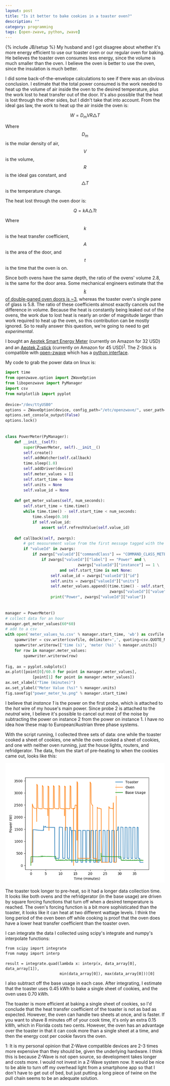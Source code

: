 ```yaml
---
layout: post
title: "Is it better to bake cookies in a toaster oven?"
description: ""
category: programming 
tags: [open-zwave, python, zwave]
---
```

{% include JB/setup %}
My husband and I got disagree about whether it's more energy efficient to use our toaster oven or our regular oven for baking. He believes the toaster oven consumes less energy, since the volume is much smaller than the oven. I believe the oven is better to use the oven, since the insulation is much better.

I did some back-of-the-envelope calculations to see if there was an obvious conclusion. I estimate that the total power consumed is the work needed to heat up the volume of air inside the oven to the desired temperature, plus the work lost to heat transfer out of the door. It's also possible that the heat is lost through the other sides, but I didn't take that into account. From the ideal gas law, the work to heat up the air inside the oven is:

<span>$$W = D_mVR\triangle T$$</span>

Where $$D_m$$ is the molar density of air, $$V$$ is the volume, $$R$$ is the ideal gas constant, and $$\triangle T$$ is the temperature change.

The heat lost through the oven door is:

$$Q = kA\triangle Tt$$

Where $$k$$ is the heat transfer coefficient, $$A$$ is the area of the door, and $$t$$ is the time that the oven is on.

Since both ovens have the same depth, the ratio of the ovens' volume 2.8, is the same for the door area. Some mechanical engineers estimate that the [$$k$$ of double-paned oven doors is ~3](http://www.esss.com.br/events/ansys2014/colombia/pdf/02_1540.pdf), whereas the toaster oven's single pane of glass is 5.8. The ratio of these coefficients almost exactly cancels out the difference in volume. Because the heat is constantly being leaked out of the ovens, the work due to lost heat is nearly an order of magnitude larger than work required to heat up the oven, so this contribution can be mostly ignored. So to really answer this question, we're going to need to get *experimental*. 

I bought an [Aeotek Smart Energy Meter](https://www.amazon.com/Aeon-Labs-AEDSB09104ZWUS-Aeotec-Monitor/dp/B00DIBSKFU/) (currently on Amazon for 32 USD) and an [Aeotek Z-stick](https://www.amazon.com/Aeotec-Z-Stick-Z-Wave-create-gateway/dp/B00X0AWA6E/) (currently on Amazon for 45 USD)<sup>[1](#myfootnote1)</sup>. The Z-Stick is compatible with [open-zwave](http://www.openzwave.com/) which has a [python interface](https://github.com/OpenZWave/python-openzwave).

My code to grab the power data on linux is:

```python
import time
from openzwave.option import ZWaveOption
from libopenzwave import PyManager
import csv
from matplotlib import pyplot

device="/dev/ttyUSB0"
options = ZWaveOption(device, config_path="/etc/openzwave/", user_path=".", cmd_line="")
options.set_console_output(False)
options.lock()


class PowerMeter(PyManager):
    def __init__(self):
        super(PowerMeter, self).__init__()
        self.create()
        self.addWatcher(self.callback)
        time.sleep(1.0)
        self.addDriver(device)
        self.meter_values = []
        self.start_time = None
        self.units = None
        self.value_id = None

    def get_meter_values(self, num_seconds):
        self.start_time = time.time()
        while time.time() - self.start_time < num_seconds:
            time.sleep(0.10)
            if self.value_id:
                assert self.refreshValue(self.value_id)

    def callback(self, zwargs):
        # get measurement value from the first message tagged with the sensor we want
        if "valueId" in zwargs:
            if zwargs["valueId"]["commandClass"] == "COMMAND_CLASS_METER":
                if zwargs["valueId"]["label"] == "Power" and \
                                zwargs["valueId"]["instance"] == 1 \
                        and self.start_time is not None:
                    self.value_id = zwargs["valueId"]["id"]
                    self.units = zwargs["valueId"]["units"]
                    self.meter_values.append((time.time() - self.start_time,
                                              zwargs["valueId"]["value"]))
                    print("Power", zwargs["valueId"]["value"])


manager = PowerMeter()
# collect data for an hour
manager.get_meter_values(60*60)
# add to a csv
with open('meter_values_%s.csv' % manager.start_time, 'wb') as csvfile:
    spamwriter = csv.writer(csvfile, delimiter=',', quoting=csv.QUOTE_MINIMAL)
    spamwriter.writerow(['time (s)', 'meter (%s)' % manager.units])
    for row in manager.meter_values:
        spamwriter.writerow(row)

fig, ax = pyplot.subplots()
ax.plot([point[0]/60.0 for point in manager.meter_values],
            [point[1] for point in manager.meter_values])
ax.set_xlabel("Time (minutes)")
ax.set_ylabel("Meter Value (%s)" % manager.units)
fig.savefig("power_meter_%s.png" % manager.start_time)
```

I believe that *instance 1* is the power on the first probe, which is attached to the *hot* wire of my house's main power. Since probe 2 is attached to the *neutral* wire, I believe it's possible to cancel out most of the noise by subtracting the power on instance 2 from the power on instance 1. I have no idea how these map to European/Austrian three phase systems. 

With the script running, I collected three sets of data: one while the toaster cooked a sheet of cookies, one while the oven cooked a sheet of cookies, and one with neither oven running, just the house lights, routers, and refridgerator. The data, from the start of pre-heating to when the cookies came out, looks like this:

![energy usage for various apartments](https://raw.githubusercontent.com/CatherineH/CatherineH.github.io/master/_posts/images/oven_comparison.png)

The toaster took longer to pre-heat, so it had a longer data collection time. It looks like both ovens and the refridgerator (in the base usage) are driven by square forcing functions that turn off when a desired temperature is reached. The oven's forcing function is a bit more sophisticated than the toaster, it looks like it can heat at two different wattage levels. I think the long period of the oven been off while cooking is proof that the oven does have a lower heat transfer coefficient than the toaster oven.

I can integrate the data I collected using scipy's integrate and numpy's interpolate functions:

```
from scipy import integrate
from numpy import interp

result = integrate.quad(lambda x: interp(x, data_array[0], data_array[1]),
                        min(data_array[0]), max(data_array[0]))[0] 
```

I also subtract off the base usage in each case. After integrating, I estimate that the toaster uses 0.45 kWh to bake a single sheet of cookies, and the oven uses 0.70 kWh. 

The toaster is more efficient at baking a single sheet of cookies, so I'd conclude that the heat transfer coefficient of the toaster is not as bad as expected. However, the oven can handle two sheets at once, and is faster. If you want to shave 8 minutes off of your cook time, it's only an extra 0.15 kWh, which in Florida costs two cents. However, the oven has an advantage over the toaster in that it can cook more than a single sheet at a time, and then the energy cost per cookie favors the oven.
 


<script type="text/javascript" async
  src="https://cdnjs.cloudflare.com/ajax/libs/mathjax/2.7.1/MathJax.js">
</script>

<a name="myfootnote1">1</a>: It is my personal opinion that Z-Wave compatible devices are 2-3 times more expensive than they should be, given the underlying hardware. I think this is because Z-Wave is not open source, so development takes longer and costs more. I would not invest in a Z-Wave system now. It would be nice to be able to turn off my overhead light from a smartphone app so that I don't have to get out of bed, but just putting a long piece of twine on the pull chain seems to be an adequate solution.

